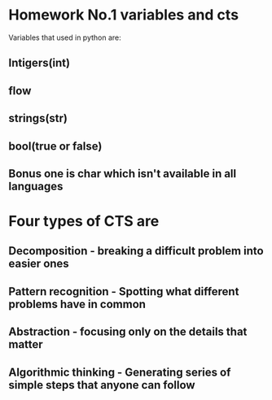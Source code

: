 # Homework No.1 variables and cts
Variables that used in python are: 
## Intigers(int) 
## flow 
## strings(str) 
## bool(true or false) 
## Bonus one is char which isn't available in all languages
# Four types of CTS are 
## Decomposition - breaking a difficult problem into easier ones
## Pattern recognition - Spotting what different problems have in common 
## Abstraction - focusing only on the details that matter
## Algorithmic thinking - Generating series of simple steps that anyone can follow
